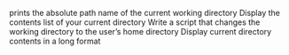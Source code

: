   prints the absolute path name of the current working directory
  Display the contents list of your current directory
  Write a script that changes the working directory to the user’s home directory
  Display current directory contents in a long format
